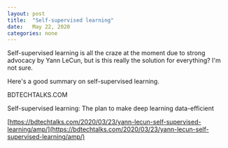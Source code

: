 ```yaml
---
layout: post
title:  "Self-supervised learning"
date:   May 22, 2020
categories: none
---
```




Self-supervised learning is all the craze at the moment due to strong advocacy by Yann LeCun, but is this really the solution for everything? I'm not sure.

Here's a good summary on self-supervised learning.






BDTECHTALKS.COM




Self-supervised learning: The plan to make deep learning data-efficient



[https://bdtechtalks.com/2020/03/23/yann-lecun-self-supervised-learning/amp/](https://bdtechtalks.com/2020/03/23/yann-lecun-self-supervised-learning/amp/)



 

